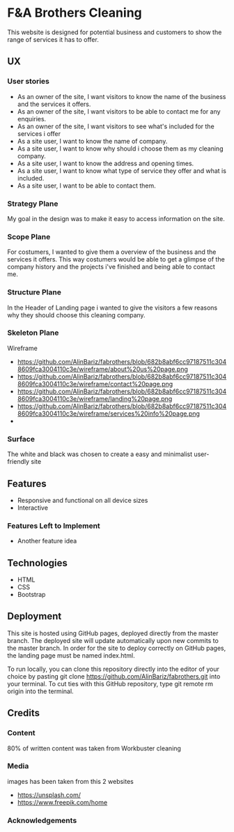 # F&A Brothers Cleaning 

This website is designed for potential business and customers to show  the range of services it has to offer. 
 
## UX
 ### User stories
* As an owner of the site, I want visitors to know the name of the business and the services it offers.
* As an owner of the site, I want visitors to be able to contact me for any enquiries.
* As an owner of the site, I want visitors to see what's included for the services i offer 
* As a site user, I want to know the name of company.
* As a site user, I want to know why should i choose them as my cleaning company.
* As a site user, I want to know the address and opening times.
* As a site user, I want to know what type of service they offer and what is  included.
* As a site user, I want to be able to contact them.

### Strategy Plane

My goal in the design was to make it  easy to access information on the site.

### Scope Plane

For costumers, I wanted to give them a overview of the business and the services it  offers. This way costumers  would be able to get a glimpse of the company history and the projects i've finished  and being able to contact me.

### Structure Plane

In the Header of Landing page i wanted to give the visitors a few reasons why they should choose this cleaning company.

### Skeleton Plane
Wireframe
* https://github.com/AlinBariz/fabrothers/blob/682b8abf6cc97187511c3048609fca3004110c3e/wireframe/about%20us%20page.png
* https://github.com/AlinBariz/fabrothers/blob/682b8abf6cc97187511c3048609fca3004110c3e/wireframe/contact%20page.png
* https://github.com/AlinBariz/fabrothers/blob/682b8abf6cc97187511c3048609fca3004110c3e/wireframe/landing%20page.png
* https://github.com/AlinBariz/fabrothers/blob/682b8abf6cc97187511c3048609fca3004110c3e/wireframe/services%20info%20page.png
* 

### Surface

The white and black was chosen to create a easy and minimalist user-friendly site

## Features

* Responsive and functional on all device sizes
* Interactive

### Features Left to Implement
- Another feature idea

## Technologies

* HTML
* CSS
* Bootstrap





## Deployment
This site is hosted using GitHub pages, deployed directly from the master branch. The deployed site will update automatically upon new commits to the master branch. In order for the site to deploy correctly on GitHub pages, the landing page must be named index.html.

To run locally, you can clone this repository directly into the editor of your choice by pasting git clone https://github.com/AlinBariz/fabrothers.git into your terminal. To cut ties with this GitHub repository, type git remote rm origin into the terminal.


## Credits

### Content
 80% of written content was taken from Workbuster cleaning

### Media
images has been taken from this 2 websites

* https://unsplash.com/
* https://www.freepik.com/home

### Acknowledgements

